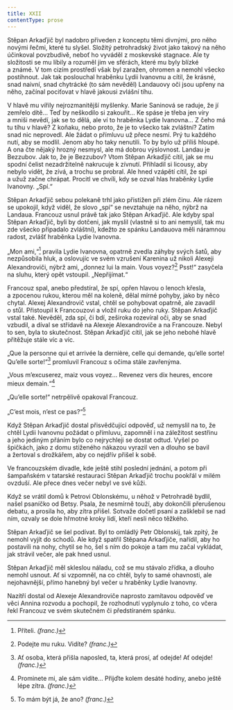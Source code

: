 ```yaml
---
title: XXII
contentType: prose
---
```


<section>

Stěpan Arkaďjič byl nadobro přiveden z konceptu těmi divnými, pro něho novými řečmi, které tu slyšel. Složitý petrohradský život jako takový na něho účinkoval povzbudivě, neboť ho vyváděl z moskevské stagnace. Ale ty složitosti se mu líbily a rozuměl jim ve sférách, které mu byly blízké a známé. V tom cizím prostředí však byl zaražen, ohromen a nemohl všecko postihnout. Jak tak poslouchal hraběnku Lydii Ivanovnu a cítil, že krásné, snad naivní, snad chytrácké (to sám nevěděl) Landauovy oči jsou upřeny na něho, začínal pociťovat v hlavě jakousi zvlášní tíhu.

V hlavě mu vířily nejrozmanitější myšlenky. Marie Saninová se raduje, že jí zemřelo dítě… Teď by neškodilo si zakouřit… Ke spáse je třeba jen víry a mniši nevědí, jak se to dělá, ale ví to hraběnka Lydie Ivanovna… Z čeho má tu tíhu v hlavě? Z koňaku, nebo proto, že je to všecko tak zvláštní? Zatím snad nic neprovedl. Ale žádat o přímluvu už přece nesmí. Prý tu každého nutí, aby se modlil. Jenom aby ho taky nenutili. To by bylo už příliš hloupé. A ona čte nějaký hrozný nesmysl, ale má dobrou výslovnost. Landau je Bezzubov. Jak to, že je Bezzubov? Vtom Stěpan Arkaďjič cítil, jak se mu spodní čelist nezadržitelně nakrucuje k zívnutí. Přihladil si licousy, aby nebylo vidět, že zívá, a trochu se probral. Ale hned vzápětí cítil, že spí a užuž začne chrápat. Procitl ve chvíli, kdy se ozval hlas hraběnky Lydie Ivanovny. „Spí.“

Stěpan Arkaďjič sebou polekaně trhl jako přistižen při zlém činu. Ale rázem se upokojil, když viděl, že slovo „spí“ se nevztahuje na něho, nýbrž na Landaua. Francouz usnul právě tak jako Stěpan Arkaďjič. Ale kdyby spal Stěpan Arkaďjič, byli by dotčeni, jak myslil (vlastně si to ani nemyslil, tak mu zde všecko připadalo zvláštní), kdežto ze spánku Landauova měli náramnou radost, zvlášť hraběnka Lydie Ivanovna.

„Mon ami,“[^53] pravila Lydie Ivanovna, opatrně zvedla záhyby svých šatů, aby nezpůsobila hluk, a oslovujíc ve svém vzrušení Karenina už nikoli Alexeji Alexandroviči, nýbrž ami, „donnez lui la main. Vous voyez?[^54] Psst!“ zasyčela na sluhu, který opět vstoupil. „Nepřijímat.“

Francouz spal, anebo předstíral, že spí, opřen hlavou o lenoch křesla, a zpocenou rukou, kterou měl na koleně, dělal mírné pohyby, jako by něco chytal. Alexej Alexandrovič vstal, chtěl se pohybovat opatrně, ale zavadil o stůl. Přistoupil k Francouzovi a vložil ruku do jeho ruky. Stěpan Arkaďjič vstal také. Nevěděl, zda spí, či bdí, zeširoka rozevíral oči, aby se snad vzbudil, a díval se střídavě na Alexeje Alexandroviče a na Francouze. Nebyl to sen, byla to skutečnost. Stěpan Arkaďjič cítil, jak se jeho nebohé hlavě přitěžuje stále víc a víc.

„Que la personne qui et arrivée la dernière, celle qui demande, qu’elle sorte! Qu’elle sorte!“[^55] promluvil Francouz s očima stále zavřenýma.

„Vous m’excuserez, maiz vous voyez… Revenez vers dix heures, encore mieux demain.“[^56]

„Qu’elle sorte!“ netrpělivě opakoval Francouz.

„C’est mois, n’est ce pas?“[^57]

Když Stěpan Arkaďjič dostal přisvědčující odpověď, už nemyslil na to, že chtěl Lydii Ivanovnu požádat o přímluvu, zapomněl i na záležitost sestřinu a jeho jediným přáním bylo co nejrychleji se dostat odtud. Vyšel po špičkách, jako z domu stiženého nákazou vyrazil ven a dlouho se bavil a žertoval s drožkářem, aby co nejdřív přišel k sobě.

Ve francouzském divadle, kde ještě stihl poslední jednání, a potom při šampaňském v tatarské restauraci Stěpan Arkaďjič trochu pookřál v milém ovzduší. Ale přece dnes večer nebyl ve své kůži.

Když se vrátil domů k Petrovi Oblonskému, u něhož v Petrohradě bydlil, našel psaníčko od Betsy. Psala, že nesmírně touží, aby dokončili přerušenou debatu, a prosila ho, aby zítra přišel. Sotvaže dočetl psaní a zašklebil se nad ním, ozvaly se dole hřmotné kroky lidí, kteří nesli něco těžkého.

Stěpan Arkaďjič se šel podívat. Byl to omládlý Petr Oblonskij, tak zpitý, že nemohl vyjít do schodů. Ale když spatřil Stěpana Arkaďjiče, nařídil, aby ho postavili na nohy, chytil se ho, šel s ním do pokoje a tam mu začal vykládat, jak strávil večer, ale pak hned usnul.

Stěpan Arkaďjič měl skleslou náladu, což se mu stávalo zřídka, a dlouho nemohl usnout. Ať si vzpomněl, na co chtěl, byly to samé ohavnosti, ale nejohavnější, přímo hanebný byl večer u hraběnky Lydie Ivanovny.

Nazítří dostal od Alexeje Alexandroviče naprosto zamítavou odpověď ve věci Annina rozvodu a pochopil, že rozhodnutí vyplynulo z toho, co včera řekl Francouz ve svém skutečném či předstíraném spánku.

</section>

<section>

[^53]: Příteli. _(franc.)_

[^54]: Podejte mu ruku. Vidíte? _(franc.)_

[^55]: Ať osoba, která přišla naposled, ta, která prosí, ať odejde! Ať odejde! _(franc.)_

[^56]: Prominete mi, ale sám vidíte... Přijďte kolem desáté hodiny, anebo ještě lépe zítra. _(franc.)_

[^57]: To mám být já, že ano? _(franc.)_

</section>
